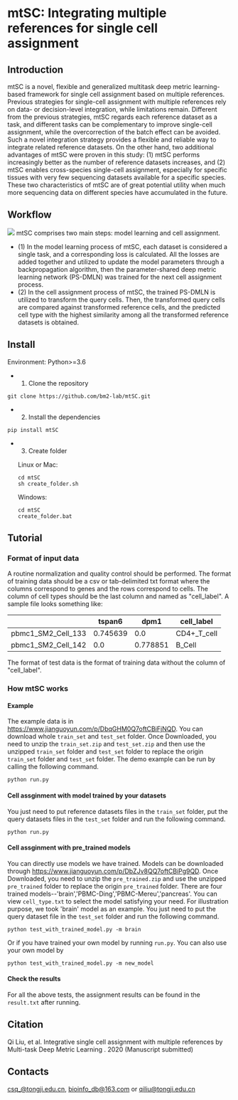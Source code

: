 # mtSC: Integrating multiple references for single cell assignment
## Introduction
mtSC is a novel, flexible and generalized multitask deep metric learning-based framework for single cell assignment based on multiple references. Previous strategies for single-cell assignment with multiple references rely on data- or decision-level integration, while limitations remain. Different from the previous strategies, mtSC regards each reference dataset as a task, and different tasks can be complementary to improve single-cell assignment, while the overcorrection of the batch effect can be avoided. Such a novel integration strategy provides a flexible and reliable way to integrate related reference datasets. On the other hand, two additional advantages of mtSC were proven in this study: (1) mtSC performs increasingly better as the number of reference datasets increases, and (2) mtSC enables cross-species single-cell assignment, especially for specific tissues with very few sequencing datasets available for a specific species. These two characteristics of mtSC are of great potential utility when much more sequencing data on different species have accumulated in the future.
## Workflow
![](https://github.com/bm2-lab/mtSC/blob/master/mtSC_workflow.jpg)
mtSC comprises two main steps: model learning and cell assignment.
* (1) In the model learning process of mtSC, each dataset is considered a single task, and a corresponding loss is calculated. All the losses are added together and utilized to update the model parameters through a backpropagation algorithm, then the parameter-shared deep metric learning network (PS-DMLN) was trained for the next cell assignment process.
* (2) In the cell assignment process of mtSC, the trained PS-DMLN is utilized to transform the query cells. Then, the transformed query cells are compared against transformed reference cells, and the predicted cell type with the highest similarity among all the transformed reference datasets is obtained.

## Install
Environment: Python>=3.6
* 1. Clone the repository
```
git clone https://github.com/bm2-lab/mtSC.git  
```
* 2. Install the dependencies
```
pip install mtSC
```
* 3. Create folder 

   Linux or Mac:
   ```
   cd mtSC
   sh create_folder.sh
   ```
   Windows:
   ```
   cd mtSC
   create_folder.bat
   ```
## Tutorial
### Format of input data
A routine normalization and quality control should be performed. The format of training data should be a csv or tab-delimited txt format where the columns correspond to genes and the rows correspond to cells. The column of cell types should be the last column and named as "cell_label". A sample file looks something like:

|   | tspan6 | dpm1 | cell_label |
| ------------- | ------------- |------------- | ------------- |
| pbmc1_SM2_Cell_133  | 0.745639  |0.0  |CD4+_T_cell |
| pbmc1_SM2_Cell_142  | 0.0  |0.778851  |B_Cell  |

The format of test data is the format of training data without the column of "cell_label".
### How mtSC works
#### **Example**
The example data is in https://www.jianguoyun.com/p/DbqGHM0Q7oftCBiFjNQD. You can download whole `train_set` and `test_set` folder. Once Downloaded, you need to unzip the `train_set.zip` and `test_set.zip` and then  use the unzipped `train_set` folder and `test_set` folder to replace the origin `train_set` folder and `test_set` folder. The demo example can be run by calling the following command.
```
python run.py
```
#### **Cell assginment with model trained by your datasets**
You just need to put reference datasets files in the `train_set` folder, put the query datasets files in the `test_set` folder and run the following command.
```
python run.py
```
#### **Cell assginment with pre_trained models**
You can directly use models we have trained. Models can be downloaded through https://www.jianguoyun.com/p/DbZJv8QQ7oftCBiPg9QD. Once Downloaded, you need to unzip the `pre_trained.zip`  and use the unzipped `pre_trained` folder to replace the origin `pre_trained` folder. There are four trained models--'brain','PBMC-Ding','PBMC-Mereu','pancreas'. You can view `cell_type.txt`  to select the model satisfying your need. For illustration purpose, we took 'brain' model as an example. You just need to put the query dataset file in the `test_set` folder and run the following command.
```
python test_with_trained_model.py -m brain
```
Or if you have trained your own model by running `run.py`. You can also use your own model by
```
python test_with_trained_model.py -m new_model
```
#### **Check the results**
For all the above tests, the assignment results can be found in the `result.txt`  after running.
## Citation  
Qi Liu, et al. Integrative single cell assignment with multiple references by Multi-task Deep Metric Learning
. 2020 (Manuscript submitted)  
## Contacts  
csq_@tongji.edu.cn, bioinfo_db@163.com or qiliu@tongji.edu.cn
